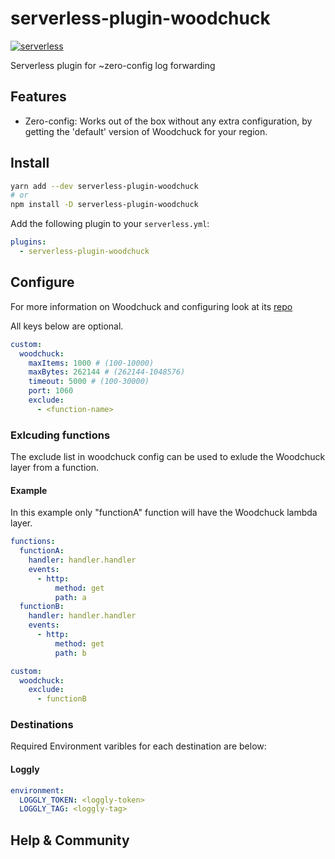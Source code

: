 # serverless-plugin-woodchuck
[![serverless](http://public.serverless.com/badges/v3.svg)](http://www.serverless.com)

Serverless plugin for ~zero-config log forwarding

## Features

* Zero-config: Works out of the box without any extra configuration, by getting the 'default' version of Woodchuck for your region.

## Install

```sh
yarn add --dev serverless-plugin-woodchuck
# or
npm install -D serverless-plugin-woodchuck
```

Add the following plugin to your `serverless.yml`:

```yaml
plugins:
  - serverless-plugin-woodchuck
```

## Configure

For more information on Woodchuck and configuring look at its [repo](https://www.github.com/klaatu01/woodchuck)

All keys below are optional. 
```yaml
custom:
  woodchuck:
    maxItems: 1000 # (100-10000)
    maxBytes: 262144 # (262144-1048576)
    timeout: 5000 # (100-30000)
    port: 1060
    exclude:
      - <function-name>
```

### Exlcuding functions

The exclude list in woodchuck config can be used to exlude the Woodchuck layer from a function.

#### Example 

In this example only "functionA" function will have the Woodchuck lambda layer.

```yaml
functions:
  functionA:
    handler: handler.handler
    events:
      - http:
          method: get
          path: a
  functionB:
    handler: handler.handler
    events:
      - http:
          method: get
          path: b

custom:
  woodchuck:
    exclude:
      - functionB
```


### Destinations

Required Environment varibles for each destination are below:

#### Loggly

```yaml
environment:
  LOGGLY_TOKEN: <loggly-token>
  LOGGLY_TAG: <loggly-tag>
```

## Help & Community

